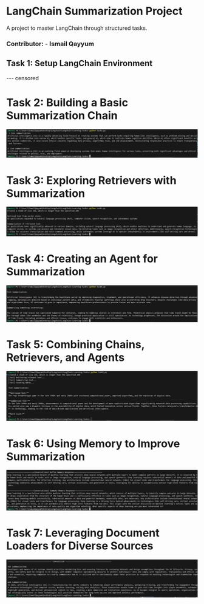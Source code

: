 # LangChain Summarization Project

A project to master LangChain through structured tasks.

### Contributor: - Ismail Qayyum

## Task 1: Setup LangChain Environment

--- censored

# Task 2: Building a Basic Summarization Chain

![alt text](image.png)

# Task 3: Exploring Retrievers with Summarization

![alt text](image-1.png)

# Task 4: Creating an Agent for Summarization

![alt text](image-2.png)

# Task 5: Combining Chains, Retrievers, and Agents

![alt text](image-3.png)

# Task 6: Using Memory to Improve Summarization

![alt text](image-4.png)

# Task 7: Leveraging Document Loaders for Diverse Sources

![alt text](image-5.png)
